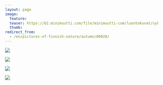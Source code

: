 ```yaml
---
layout: page
image:
  feature:
  teaser: https://b2.minimuutti.com/file/minimuutti-com/luontokuvat/syksy/3/DS37868-245px.jpg
  thumb:
redirect_from:
  - /en/pictures-of-finnish-nature/autumn/00028/
---
```


![](https://b2.minimuutti.com/file/minimuutti-com/luontokuvat/syksy/3/DS37912-800px.jpg)

![](https://b2.minimuutti.com/file/minimuutti-com/luontokuvat/syksy/3/DS37868-800px.jpg)

![](https://b2.minimuutti.com/file/minimuutti-com/luontokuvat/syksy/3/DS38175-800px.jpg)

![](https://b2.minimuutti.com/file/minimuutti-com/luontokuvat/syksy/3/DS38179-800px.jpg)